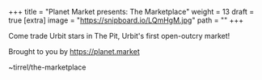 
+++
title = "Planet Market presents: The Marketplace"
weight = 13
draft = true
[extra]
image = "https://snipboard.io/LQmHgM.jpg"
path = ""
+++


Come trade Urbit stars in The Pit, Urbit's first open-outcry market!

Brought to you by https://planet.market

~tirrel/the-marketplace
